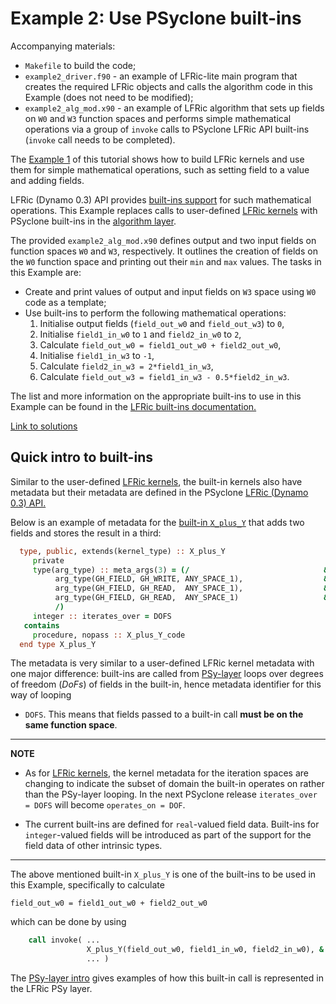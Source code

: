 # Example 2: Use PSyclone built-ins

Accompanying materials:

* `Makefile` to build the code;
* `example2_driver.f90` - an example of LFRic-lite main program that
  creates the required LFRic objects and calls the algorithm code in
  this Example (does not need to be modified);
* `example2_alg_mod.x90` - an example of LFRic algorithm that sets up
  fields on `W0` and `W3` function spaces and performs simple mathematical
  operations via a group of `invoke` calls to PSyclone LFRic API built-ins
  (`invoke` call needs to be completed).

The [Example 1](../example1) of this tutorial shows how to build LFRic
kernels and use them for simple mathematical operations, such as
setting field to a value and adding fields.

LFRic (Dynamo 0.3) API provides
[built-ins support](
https://psyclone.readthedocs.io/en/stable/dynamo0p3.html#built-ins)
for such mathematical operations. This Example replaces calls to
user-defined [LFRic kernels](../background/LFRic_kernel.md) with PSyclone
built-ins in the [algorithm layer](../background/LFRic_algorithm.md).

The provided `example2_alg_mod.x90` defines output and two input
fields on function spaces `W0` and `W3`, respectively. It outlines
the creation of fields on the `W0` function space and printing out
their `min` and `max` values. The tasks in this Example are:
* Create and print values of output and input fields on `W3` space
  using `W0` code as a template;
* Use built-ins to perform the following mathematical operations:
  1. Initialise output fields (`field_out_w0` and `field_out_w3`) to `0`,
  2. Initialise `field1_in_w0` to `1` and `field2_in_w0` to `2`,
  3. Calculate `field_out_w0 = field1_out_w0 + field2_out_w0`,
  4. Initialise `field1_in_w3` to `-1`,
  5. Calculate `field2_in_w3 = 2*field1_in_w3`,
  6. Calculate `field_out_w3 = field1_in_w3 - 0.5*field2_in_w3`.

The list and more information on the appropriate built-ins to use
in this Example can be found in the [LFRic built-ins documentation.](
https://psyclone.readthedocs.io/en/stable/dynamo0p3.html#built-ins)

[Link to solutions](solutions)

## Quick intro to built-ins

Similar to the user-defined [LFRic kernels](../background/LFRic_kernel.md),
the built-in kernels also have metadata but their metadata are defined in
the PSyclone [LFRic (Dynamo 0.3) API.](
https://psyclone.readthedocs.io/en/stable/dynamo0p3.html)

Below is an example of metadata for the [built-in `X_plus_Y`](
https://psyclone.readthedocs.io/en/stable/dynamo0p3.html#x-plus-y)
that adds two fields and stores the result in a third:

```fortran
  type, public, extends(kernel_type) :: X_plus_Y
     private
     type(arg_type) :: meta_args(3) = (/                              &
          arg_type(GH_FIELD, GH_WRITE, ANY_SPACE_1),                  &
          arg_type(GH_FIELD, GH_READ,  ANY_SPACE_1),                  &
          arg_type(GH_FIELD, GH_READ,  ANY_SPACE_1)                   &
          /)
     integer :: iterates_over = DOFS
   contains
     procedure, nopass :: X_plus_Y_code
  end type X_plus_Y
```

The metadata is very similar to a user-defined LFRic kernel metadata
with one major difference: built-ins are called from [PSy-layer](
../background/LFRic_PSy.md) loops over degrees of freedom (*DoFs*) of
fields in the built-in, hence metadata identifier for this way of looping
- `DOFS`. This means that fields passed to a built-in call **must be on
the same function space**.

---
**NOTE**

* As for [LFRic kernels](../background/LFRic_kernel.md), the kernel
  metadata for the iteration spaces are changing to indicate the subset
  of domain the built-in operates on rather than the PSy-layer looping.
  In the next PSyclone release `iterates_over = DOFS` will become
  `operates_on = DOF`.

* The current built-ins are defined for `real`-valued field data.
  Built-ins for `integer`-valued fields will be introduced as part
  of the support for the field data of other intrinsic types.
---

The above mentioned built-in `X_plus_Y` is one of the built-ins to be
used in this Example, specifically to calculate

```
field_out_w0 = field1_out_w0 + field2_out_w0
```

which can be done by using

```fortran
    call invoke( ...
                 X_plus_Y(field_out_w0, field1_in_w0, field2_in_w0), &
                 ... )
```

The [PSy-layer intro](../background/LFRic_PSy.md) gives examples of
how this built-in call is represented in the LFRic PSy layer.
